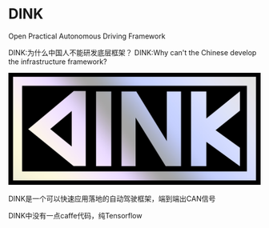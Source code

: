 # DINK
Open Practical Autonomous Driving Framework

DINK:为什么中国人不能研发底层框架？
DINK:Why can't the Chinese develop the infrastructure framework?


![DINK](img/dink.jpg)



DINK是一个可以快速应用落地的自动驾驶框架，端到端出CAN信号

DINK中没有一点caffe代码，纯Tensorflow
